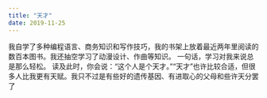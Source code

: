 ```yaml
---
title: "天才"
date: 2019-11-25
---
```


我自学了多种编程语言、商务知识和写作技巧，我的书架上放着最近两年里阅读的数百本图书。我还抽空学习了动漫设计、作曲等知识。
一句话，学习对我来说总是那么轻松。
读及此时，你会说：“这个人是个天才。”“天才”也许比较合适，但很多人比我更有天赋。我只不过是有些好的遗传基因、有进取心的父母和些许天分罢了
